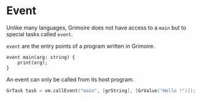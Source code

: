 # Event

Unlike many languages, Grimoire does not have access to a `main` but to special tasks called `event`.

`event` are the entry points of a program written in Grimoire.
```grimoire
event main(arg: string) {
	print(arg);
}
```
An event can only be called from its host program.

```d
GrTask task = vm.callEvent("main", [grString], [GrValue("Hello !")]);
```